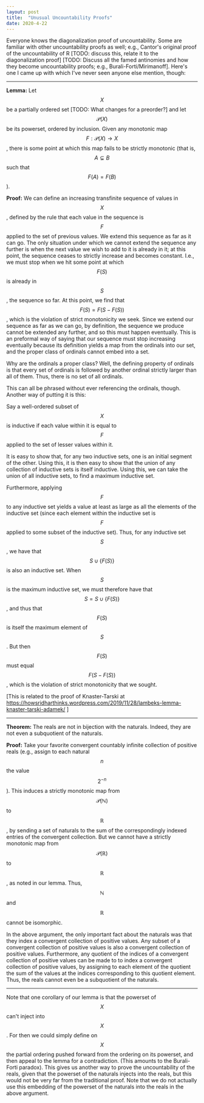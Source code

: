 ```yaml
---
layout: post
title:  "Unusual Uncountability Proofs"
date: 2020-4-22
---
```

Everyone knows the diagonalization proof of uncountability. Some are familiar with other uncountability proofs as well; e.g., Cantor's original proof of the uncountability of R [TODO: discuss this, relate it to the diagonalization proof] [TODO: Discuss all the famed antinomies and how they become uncountability proofs; e.g., Burali-Forti/Mirimanoff]. Here's one I came up with which I've never seen anyone else mention, though:

***

**Lemma:** Let $$X$$ be a partially ordered set [TODO: What changes for a preorder?] and let $$\mathcal{P}(X)$$ be its powerset, ordered by inclusion. Given any monotonic map $$F : \mathcal{P}(X) \to X$$, there is some point at which this map fails to be strictly monotonic (that is, $$A \subsetneq B$$ such that $$F(A) = F(B)$$).

**Proof:** We can define an increasing transfinite sequence of values in $$X$$, defined by the rule that each value in the sequence is $$F$$ applied to the set of previous values. We extend this sequence as far as it can go. The only situation under which we cannot extend the sequence any further is when the next value we wish to add to it is already in it; at this point, the sequence ceases to strictly increase and becomes constant. I.e., we must stop when we hit some point at which $$F(S)$$ is already in $$S$$, the sequence so far. At this point, we find that $$F(S) = F(S - F(S))$$, which is the violation of strict monotonicity we seek. Since we extend our sequence as far as we can go, by definition, the sequence we produce cannot be extended any further, and so this must happen eventually. This is an preformal way of saying that our sequence must stop increasing eventually because its definition yields a map from the ordinals into our set, and the proper class of ordinals cannot embed into a set.

Why are the ordinals a proper class? Well, the defining property of ordinals is that every set of ordinals is followed by another ordinal strictly larger than all of them. Thus, there is no set of all ordinals.

This can all be phrased without ever referencing the ordinals, though. Another way of putting it is this:

Say a well-ordered subset of $$X$$ is inductive if each value within it is equal to $$F$$ applied to the set of lesser values within it.

It is easy to show that, for any two inductive sets, one is an initial segment of the other. Using this, it is then easy to show that the union of any collection of inductive sets is itself inductive. Using this, we can take the union of all inductive sets, to find a maximum inductive set.

Furthermore, applying $$F$$ to any inductive set yields a value at least as large as all the elements of the inductive set (since each element within the inductive set is $$F$$ applied to some subset of the inductive set). Thus, for any inductive set $$S$$, we have that $$S \cup \{F(S)\}$$ is also an inductive set. When $$S$$ is the maximum inductive set, we must therefore have that $$S = S \cup \{F(S)\}$$, and thus that $$F(S)$$ is itself the maximum element of $$S$$. But then $$F(S)$$ must equal $$F(S - F(S))$$, which is the violation of strict monotonicity that we sought.

[This is related to the proof of Knaster-Tarski at https://howsridharthinks.wordpress.com/2019/11/28/lambeks-lemma-knaster-tarski-adamek/ ]

***

**Theorem:** The reals are not in bijection with the naturals. Indeed, they are not even a subquotient of the naturals.

**Proof:** Take your favorite convergent countably infinite collection of positive reals (e.g., assign to each natural $$n$$ the value $$2^{-n}$$). This induces a strictly monotonic map from $$\mathcal{P}(\mathbb{N})$$ to $$\mathbb{R}$$, by sending a set of naturals to the sum of the correspondingly indexed entries of the convergent collection. But we cannot have a strictly monotonic map from $$\mathcal{P}(\mathbb{R})$$ to $$\mathbb{R}$$, as noted in our lemma. Thus, $$\mathbb{N}$$ and $$\mathbb{R}$$ cannot be isomorphic.

In the above argument, the only important fact about the naturals was that they index a convergent collection of positive values. Any subset of a convergent collection of positive values is also a convergent collection of positive values. Furthermore, any quotient of the indices of a convergent collection of positive values can be made to to index a convergent collection of positive values, by assigning to each element of the quotient the sum of the values at the indices corresponding to this quotient element. Thus, the reals cannot even be a subquotient of the naturals.

***

Note that one corollary of our lemma is that the powerset of $$X$$ can't inject into $$X$$. For then we could simply define on $$X$$ the partial ordering pushed forward from the ordering on its powerset, and then appeal to the lemma for a contradiction. (This amounts to the Burali-Forti paradox). This gives us another way to prove the uncountability of the reals, given that the powerset of the naturals injects into the reals, but this would not be very far from the traditional proof. Note that we do not actually use this embedding of the powerset of the naturals into the reals in the above argument.